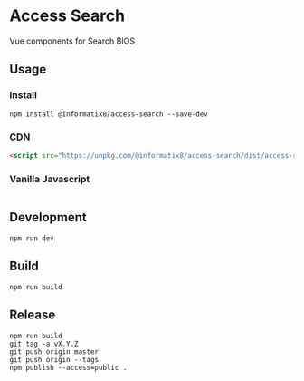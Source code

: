 # Access Search

Vue components for Search BIOS

## Usage

### Install

```shell
npm install @informatix8/access-search --save-dev
```

### CDN

```html
<script src="https://unpkg.com/@informatix8/access-search/dist/access-search-vue.umd.min.js"></script>
```

### Vanilla Javascript

```javascript
```

## Development

```shell
npm run dev
```

## Build

```shell
npm run build
```

## Release

```shell
npm run build
git tag -a vX.Y.Z
git push origin master
git push origin --tags
npm publish --access=public .
```
